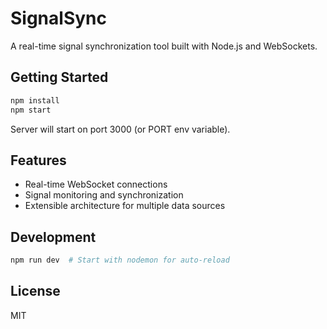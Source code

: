# SignalSync

A real-time signal synchronization tool built with Node.js and WebSockets.

## Getting Started

```bash
npm install
npm start
```

Server will start on port 3000 (or PORT env variable).

## Features

- Real-time WebSocket connections
- Signal monitoring and synchronization
- Extensible architecture for multiple data sources

## Development

```bash
npm run dev  # Start with nodemon for auto-reload
```

## License

MIT